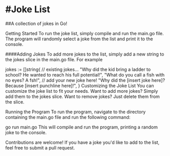 #Joke List
================

##A collection of jokes in Go!

Getting Started
To run the joke list, simply compile and run the main.go file. The program will randomly select a joke from the list and print it to the console.

####Adding Jokes
To add more jokes to the list, simply add a new string to the jokes slice in the main.go file. For example

jokes := []string{
    // existing jokes...
    "Why did the kid bring a ladder to school? He wanted to reach his full potential!",
    "What do you call a fish with no eyes? A fsh!",
    // add your new joke here!
    "Why did the [insert joke here]? Because [insert punchline here]!",
}
Customizing the Joke List
You can customize the joke list to fit your needs. Want to add more jokes? Simply add them to the jokes slice. Want to remove jokes? Just delete them from the slice.

Running the Program
To run the program, navigate to the directory containing the main.go file and run the following command:


go run main.go
This will compile and run the program, printing a random joke to the console.


Contributions are welcome! If you have a joke you'd like to add to the list, feel free to submit a pull request.
